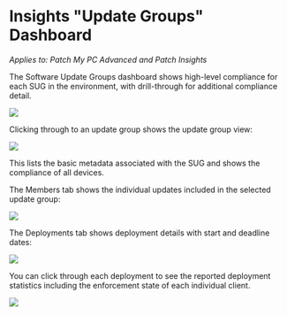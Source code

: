# Insights "Update Groups" Dashboard

_Applies to: Patch My PC Advanced and Patch Insights_

The Software Update Groups dashboard shows high-level compliance for each SUG in the environment, with drill-through for additional compliance detail.

![](/_images/image-%281033%29.png-"Software-Updates-Dashboard" "")

Clicking through to an update group shows the update group view:

![](/_images/image-%281034%29.png-"Software-Update-Group-view" "")

This lists the basic metadata associated with the SUG and shows the compliance of all devices.

The Members tab shows the individual updates included in the selected update group:

![](/_images/image-%281035%29.png-"The-Members-tab" "")

The Deployments tab shows deployment details with start and deadline dates:

![](/_images/image-%281036%29.png-"Deployments-tab" "")

You can click through each deployment to see the reported deployment statistics including the enforcement state of each individual client.

![](/_images/image-%281037%29.png-"SUG-Deployment-detail" "")
